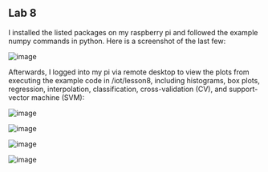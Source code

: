 ## Lab 8

<p>I installed the listed packages on my raspberry pi and followed the example numpy commands in python. Here is a screenshot of the last few:</p>

![image](https://github.com/cromero2/Design6/assets/98184880/82fa8538-531e-4c86-9063-a7d116920f5d)

<p>Afterwards, I logged into my pi via remote desktop to view the plots from executing the example code in /iot/lesson8, including histograms, box plots, regression, interpolation, classification, cross-validation (CV), and support-vector machine (SVM):</p>

![image](https://github.com/cromero2/Design6/assets/98184880/7ddd29b0-9269-49cc-b78a-3df9a7ba544c)

![image](https://github.com/cromero2/Design6/assets/98184880/18cad98f-7c63-497d-ade3-ae1af75fc009)

![image](https://github.com/cromero2/Design6/assets/98184880/c16f7f42-6389-4aa1-b739-ed243f81d960)

![image](https://github.com/cromero2/Design6/assets/98184880/72aa515e-1b51-4af6-a6f4-b5086aaf7f3a)
